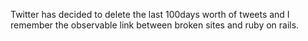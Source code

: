 Twitter has decided to delete the last 100days worth of tweets and I remember the observable link between broken sites and ruby on rails.